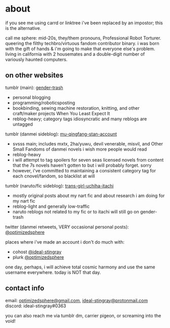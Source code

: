 # about
if you see me using carrd or linktree i've been replaced by an impostor; this is the alternative.

call me sphere: mid-20s, they/them pronouns, Professional Robot Torturer.  queering the filthy techbro/virtuous fandom contributor binary.  i was born with the gift of hands & i'm going to make that everyone else's problem.  living in california with 2 housemates and a double-digit number of variously haunted computers.

## on other websites

tumblr (main): [gender-trash](https://gender-trash.tumblr.com)
* personal blogging
* programming/roboticsposting
* bookbinding, sewing machine restoration, knitting, and other craft/maker projects When You Least Expect It
* reblog-heavy; category tags idiosyncratic and many reblogs are untagged

tumblr (danmei sideblog): [mu-qingfang-stan-account](https://mu-qingfang-stan-account.tumblr.com)
* svsss main; includes mxtx, 2ha/yuwu, devil venerable, misvil, and Other Small Fandoms of danmei novels i wish more people would read
* reblog-heavy
* i will attempt to tag spoilers for seven seas licensed novels from content that the 7s novels haven't gotten to but i will probably forget. sorry
* however, i've committed to maintaining a consistent category tag for each cnovel/fandom, so blacklist at will

tumblr (naruto/fic sideblog): [trans-girl-uchiha-itachi](https://trans-girl-uchiha-itachi.tumblr.com)
* mostly original posts about my nart fic and about research i am doing for my nart fic
* reblog-light and generally low-traffic
* naruto reblogs not related to my fic or to itachi will still go on gender-trash

twitter (danmei retweets, VERY occasional personal posts): [@optimizedsphere](https://twitter.com/optimizedsphere)

places where i've made an account i don't do much with:
* cohost [@ideal-stingray](https://cohost.org/ideal-stingray)
* plurk [@optimizedsphere](https://www.plurk.com/optimizedsphere)

one day, perhaps, i will achieve total cosmic harmony and use the same username everywhere.  today is NOT that day.

## contact info

email: optimizedsphere@gmail.com, ideal-stingray@protonmail.com
discord: ideal-stingray#0363

you can also reach me via tumblr dm, carrier pigeon, or screaming into the void!
